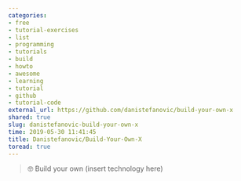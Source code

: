 ```yaml
---
categories:
- free
- tutorial-exercises
- list
- programming
- tutorials
- build
- howto
- awesome
- learning
- tutorial
- github
- tutorial-code
external_url: https://github.com/danistefanovic/build-your-own-x
shared: true
slug: danistefanovic-build-your-own-x
time: 2019-05-30 11:41:45
title: Danistefanovic/Build-Your-Own-X
toread: true
---
```


> 🤓 Build your own (insert technology here)